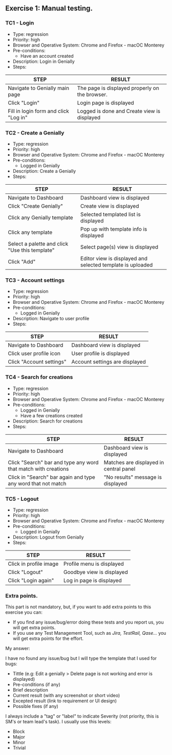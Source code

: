 ## Exercise 1: Manual testing. 

### TC1 - Login

- Type: regression
- Priority: high
- Browser and Operative System: Chrome and Firefox - macOC Monterey
- Pre-conditions: 
	- Have an account created
- Description: Login in Genially
- Steps:

|STEP |RESULT|
|-----|--------|
|Navigate to Genially main page|The page is displayed properly on the browser.
| Click "Login"| Login page is displayed |
| Fill in login form and click "Log in" | Logged is done and Create view is displayed |

### TC2 - Create a Genially
- Type: regression
- Priority: high
- Browser and Operative System: Chrome and Firefox - macOC Monterey
- Pre-conditions: 
	- Logged in Genially
- Description: Create a Genially
- Steps:

|STEP |RESULT|
|-----|--------|
|Navigate to Dashboard|Dashboard view is displayed |
| Click "Create Genially" | Create view is displayed |
| Click any Genially template | Selected templated list is displayed |
| Click any template | Pop up with template info is displayed |
| Select a palette and click "Use this template"| Select page(s) view is displayed |
| Click "Add" | Editor view is displayed and selected template is uploaded |

### TC3 - Account settings
- Type: regression
- Priority: high
- Browser and Operative System: Chrome and Firefox - macOC Monterey
- Pre-conditions: 
	- Logged in Genially
- Description: Navigate to user profile
- Steps:

|STEP |RESULT|
|-----|--------|
|Navigate to Dashboard | Dashboard view is displayed |
| Click user profile icon | User profile is displayed |
| Click "Account settings" | Account settings are displayed |


### TC4 - Search for creations
- Type: regression
- Priority: high
- Browser and Operative System: Chrome and Firefox - macOC Monterey
- Pre-conditions: 
	- Logged in Genially
	- Have a few creations created
- Description: Search for creations
- Steps:


|STEP |RESULT|
|-----|--------|
|Navigate to Dashboard|Dashboard view is displayed |
| Click "Search" bar and type any word that match with creations | Matches are displayed in central panel |
| Click in "Search" bar again and type any word that not match | "No results" message is displayed |


### TC5 - Logout

- Type: regression
- Priority: high
- Browser and Operative System: Chrome and Firefox - macOC Monterey
- Pre-conditions: 
	- Logged in Genially
- Description: Logout from Genially
- Steps:

|STEP |RESULT|
|-----|--------|
|Click in profile image| Profile menu is displayed |
| Click "Logout"| Goodbye view is displayed |
| Click "Login again" | Log in page is displayed |


### Extra points. 

This part is not mandatory, but, if you want to add extra points to this exercise you can:

- If you find any issue/bug/error doing these tests and you report us, you will get extra points. 
- If you use any Test Management Tool, such as *Jira, TestRail, Qase…* you will get extra points for the effort. 

My answer:

I have no found any issue/bug but I will type the template that I used for bugs:

- Tittle (e.g: Edit a genially > Delete page is not working and error is displayed)
- Pre-conditions (if any)
- Brief description
- Current result (with any screenshot or short video)
- Excepted result (link to requirement or UI design)
- Possible fixes (if any)

I always include a "tag" or "label" to indicate Severity (not priority, this is SM's or team lead's task). I usually use this levels:
- Block
- Major
- Minor
- Trivial
